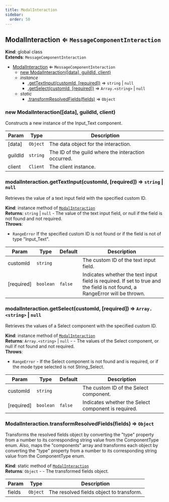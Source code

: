 ```yaml
---
title: ModalInteraction
sidebar:
  order: 50
---
```




## ModalInteraction ⇐ <code>MessageComponentInteraction</code>
**Kind**: global class  
**Extends**: <code>MessageComponentInteraction</code>  

* [ModalInteraction](#ModalInteraction) ⇐ <code>MessageComponentInteraction</code>
    * [new ModalInteraction([data], guildId, client)](#new_ModalInteraction_new)
    * _instance_
        * [.getTextInput(customId, [required])](#ModalInteraction+getTextInput) ⇒ <code>string</code> \| <code>null</code>
        * [.getSelect(customId, [required])](#ModalInteraction+getSelect) ⇒ <code>Array.&lt;string&gt;</code> \| <code>null</code>
    * _static_
        * [.transformResolvedFields(fields)](#ModalInteraction.transformResolvedFields) ⇒ <code>Object</code>

<a name="new_ModalInteraction_new"></a>

### new ModalInteraction([data], guildId, client)
Constructs a new instance of the Input_Text component.


| Param | Type | Description |
| --- | --- | --- |
| [data] | <code>Object</code> | The data object for the interaction. |
| guildId | <code>string</code> | The ID of the guild where the interaction occurred. |
| client | <code>Client</code> | The client instance. |

<a name="ModalInteraction+getTextInput"></a>

### modalInteraction.getTextInput(customId, [required]) ⇒ <code>string</code> \| <code>null</code>
Retrieves the value of a text input field with the specified custom ID.

**Kind**: instance method of [<code>ModalInteraction</code>](#ModalInteraction)  
**Returns**: <code>string</code> \| <code>null</code> - The value of the text input field, or null if the field is not found and not required.  
**Throws**:

- <code>RangeError</code> If the specified custom ID is not found or if the field is not of type "Input_Text".


| Param | Type | Default | Description |
| --- | --- | --- | --- |
| customId | <code>string</code> |  | The custom ID of the text input field. |
| [required] | <code>boolean</code> | <code>false</code> | Indicates whether the text input field is required. If set to true and the field is not found, a RangeError will be thrown. |

<a name="ModalInteraction+getSelect"></a>

### modalInteraction.getSelect(customId, [required]) ⇒ <code>Array.&lt;string&gt;</code> \| <code>null</code>
Retrieves the values of a Select component with the specified custom ID.

**Kind**: instance method of [<code>ModalInteraction</code>](#ModalInteraction)  
**Returns**: <code>Array.&lt;string&gt;</code> \| <code>null</code> - - The values of the Select component, or null if not found and not required.  
**Throws**:

- <code>RangeError</code> - If the Select component is not found and is required, or if the mode type selected is not String_Select.


| Param | Type | Default | Description |
| --- | --- | --- | --- |
| customId | <code>string</code> |  | The custom ID of the Select component. |
| [required] | <code>boolean</code> | <code>false</code> | Indicates whether the Select component is required. |

<a name="ModalInteraction.transformResolvedFields"></a>

### ModalInteraction.transformResolvedFields(fields) ⇒ <code>Object</code>
Transforms the resolved fields object by converting the "type" property from a number to its corresponding string value from the ComponentType enum.Also, maps the "components" array and transforms each object by converting the "type" property from a number to its corresponding string value from the ComponentType enum.

**Kind**: static method of [<code>ModalInteraction</code>](#ModalInteraction)  
**Returns**: <code>Object</code> - - The transformed fields object.  

| Param | Type | Description |
| --- | --- | --- |
| fields | <code>Object</code> | The resolved fields object to transform. |

